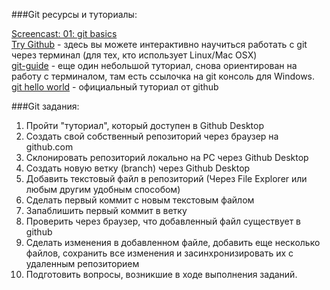 ###Git ресурсы и туториалы:

[Screencast: 01: git basics](https://youtu.be/bINa7uPva7A)   
[Try Github](https://try.github.io) - здесь вы можете интерактивно научиться работать с git через терминал (для тех, кто использует Linux/Mac OSX)   
[git-guide](https://rogerdudler.github.io/git-guide/) - еще один небольшой туториал, снова ориентирован на работу с терминалом, там есть ссылочка на git консоль для Windows.   
[git hello world](https://guides.github.com/activities/hello-world/) - официальный туториал от github   


###Git задания:

1. Пройти "туториал", который доступен в Github Desktop
2. Создать свой собственный репозиторий через браузер на github.com
3. Склонировать репозиторий локально на PC через Github Desktop
4. Создать новую ветку (branch) через Github Desktop
4. Добавить текстовый файл в репозиторий (Через File Explorer или любым другим удобным способом)
5. Сделать первый коммит с новым текстовым файлом
6. Запаблишить первый коммит в ветку
7. Проверить через браузер, что добавленный файл существует в github
8. Сделать изменения в добавленном файле, добавить еще несколько файлов, сохранить все изменения и засинхронизировать их с удаленным репозиторием
9. Подготовить вопросы, возникшие в ходе выполнения заданий.